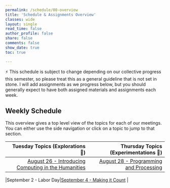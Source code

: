 ```yaml
---
permalink: /schedule/00-overview
title: 'Schedule & Assignments Overview'
classes: wide
layout: single
read_time: false
author_profile: false
share: false
comments: false
show_date: true
toc: true

---
```


<div class="notice--info">⚡️ This schedule is subject to change depending on our collective progress this semester, so please treat this as a general guideline that is not set in stone. I will add assignments as we progress below, but you should generally expect to have both assigned materials and assignments each week.</div>

## Weekly Schedule

This overview gives a top level view of the topics for each of our meetings. You can either use the side navigation or click on a topic to jump to that section.


|   Tuesday Topics (Explorations 🔭)  | Thursday Topics (Experimentations 🔬) |
| -----------------: | --------------: |
|[August 26 - Introducing Computing in the Humanities]({{site.baseurl}}/schedule/01-introducing-computing-in-the-humanities/) |[August 28 - Programming and Processing]({{site.baseurl}}/schedule/02-programming-and-processing/)|

|September 2 - Labor Day|[September 4 - Making it Count]({{site.baseurl}}/schedule/03-change-over-time-histories-of-computing/) |
<!---
|[September 9- Histories of Power & Data]({{site.baseurl}}/schedule/05-histories-of-power-and-data/) |[September 11 - Markup and Markdown]({{site.baseurl}}/schedule/06-markup-and-markdown/)|
|[September 16 - Power Hierarchies & Data Feminism]({{site.baseurl}}/schedule/07-power-hierarchies-data-feminism/) |[September 18 - Scraped Off & Web Structures]({{site.baseurl}}/schedule/08-scraped-off-and-web-structures)|
|[February 13 - Culture as Data & Data Cultures]({{site.baseurl}}/schedule/09-culture-as-data-and-data-cultures) |[February 15 - GETting Data]({{site.baseurl}}/schedule/10-getting-data)|
|[February 20 - Culture at Scale & Digital Collections]({{site.baseurl}}/schedule/11-culture-at-scale-and-digital-collections) |[February 22 - Structuring Data]({{site.baseurl}}/schedule/12-structuring-data)|
|[February 27 - T(r)ending and Cleaning]({{site.baseurl}}/schedule/13-trending-and-cleaning) |[February 29 - Curate & Collect]({{site.baseurl}}/schedule/14-curate-and-collect)|
|[March 05 - Making A Point]({{site.baseurl}}/schedule/15-making-a-point) |[March 07 - Making A Point, Again]({{site.baseurl}}/schedule/16-making-a-point-again)|
|{::nomarkdown}<td colspan="2">March 12 & 14 - Spring Break</td>{:/}|
|[March 19 - Patterns & Outliers - Class Canceled]({{site.baseurl}}/schedule/17-patterns-and-outliers) |[March 21 - Making A Point, Again Redux]({{site.baseurl}}/schedule/18-making-a-point-again-redux)|
|[March 26 - Patterns & Outliers - Redux]({{site.baseurl}}/schedule/19-patterns-and-outliers-redux) |[March 28 - Making It Count]({{site.baseurl}}/schedule/20-making-it-count)|
|[April 02 - Categories & Topics]({{site.baseurl}}/schedule/21-categories-and-topics) |[April 04 - Clusters & Classes]({{site.baseurl}}/schedule/22-clusters-and-classes)|
|[April 09 - Connecting The Dots]({{site.baseurl}}/schedule/23-connecting-the-dots) |[April 11 - Nodes & Edges]({{site.baseurl}}/schedule/24-nodes-and-edges)|
|[April 16 - Preservation & Publications]({{site.baseurl}}/schedule/25-preservation-and-publications) |[April 18 - Serving Looks]({{site.baseurl}}/schedule/26-serving-looks)|
|[April 23 - Culture & Data Futures]({{site.baseurl}}/schedule/27-culture-and-data-futures) |[April 25 - Review & Reflect]({{site.baseurl}}/schedule/28-review-and-reflect)|
|[April 30 - Demo Day & Final Projects]({{site.baseurl}}/schedule/29-demo-day-and-final-projects) |
-->
<!---
## Assignment Schedule

*Assignments will be added throughout the semester depending on how much material we get through.*

|Assignment | Due Date (Subject to Change) |
| -----------------: | --------------: |
| [Command Line Maze Assignments]({{site.baseurl}}/materials/introducing-humanities-computing/02-intro-cli-file-formats/#homework-exercises)| [September 4]({{site.baseurl}}/schedule/03-change-over-time-histories-of-computing/) |

| [Solve the Command Line Assignment]({{site.baseurl}}/materials/introducing-humanities-computing/03-intro-versioning#solve-the-cloned-corn-maze)| [January 30]({{site.baseurl}}/schedule/05-histories-of-power-and-data/) |
| [Web Technologies & Markup Homework Assignments]({{site.baseurl}}/materials/introducing-humanities-computing/06-intro-markup#web-technologies--markup-homework-assignments)| [February 6]({{site.baseurl}}/schedule/07-power-hierarchies-data-feminism/) |
| [Doing It Live: Hosting Your HTML Page Assignment]({{site.baseurl}}/materials/introducing-humanities-computing/07-intro-web#doing-it-live-hosting-your-html-page-assignment)| [February 8]({{site.baseurl}}/schedule/09-culture-as-data-and-data-cultures/) |
| [Web Scraping Assignments]({{site.baseurl}}/materials/creating-curating-humanities-data/05-web-scraping#web-scraping-assignments)| [February 15 (Optional Extension Until February 20)]({{site.baseurl}}/schedule/10-getting-data) |
| [APIs in the Wild Assignment]({{site.baseurl}}/materials/creating-curating-humanities-data/06-getting-data-apis#apis-in-the-wild-assignment) | [February 29]({{site.baseurl}}/schedule/14-curate-and-collect) |
| [Curate & Collect Homework]({{site.baseurl}}/materials/creating-curating-humanities-data/07-intro-notebooks/#curate-and-collect-homework) | [March 7]({{site.baseurl}}/schedule/16-making-a-point-again) |
| [Visualizing the Data Homework]({{site.baseurl}}/materials/interpreting-communicating-humanities-data/01-eda-data-viz#visualizing-the-data-homework) | [March 28]({{site.baseurl}}/schedule/20-making-it-count) |
| [Making it Count Homework]({{site.baseurl}}/materials/interpreting-communicating-humanities-data/02-intro-text#making-it-count-homework) | [April 11]({{site.baseurl}}/schedule/24-edges-and-nodes) |
| [Experimenting with Cultural Networks Homework]({{site.baseurl}}/materials/interpreting-communicating-humanities-data/04-intro-networks/#experimenting-with-cultural-networks-homework-optional-bonus) | [Optional Bonus Assignment - No Due Date]({{site.baseurl}}/schedule/00-overview/) |
-->
